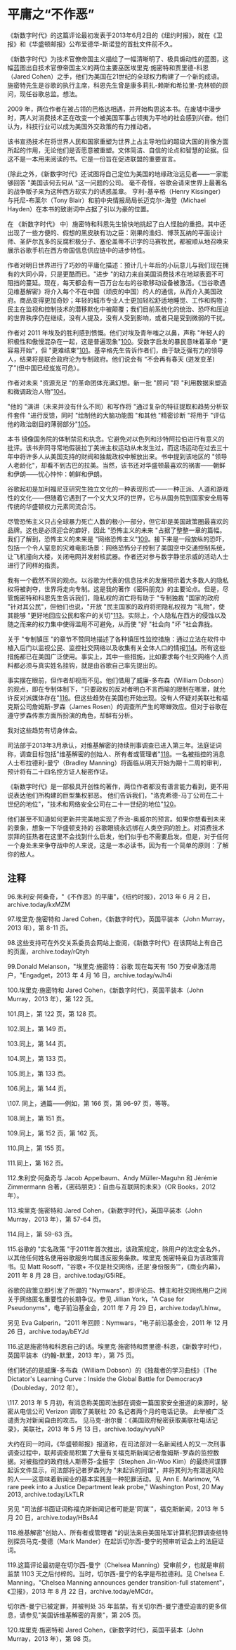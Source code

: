 # 平庸之“不作恶”

《新数字时代》的这篇评论最初发表于2013年6月2日的《纽约时报》，就在《卫报》和《华盛顿邮报》公布爱德华-斯诺登的首批文件前不久。

《新数字时代》为技术官僚帝国主义描绘了一幅清晰明了、极具煽动性的蓝图，这幅蓝图出自技术官僚帝国主义的两位主要巫医埃里克·施密特和贾里德-科恩（Jared Cohen）之手，他们为美国在21世纪的全球权力构建了一个新的成语。施密特先生是谷歌的执行主席，科恩先生曾是康多莉扎-赖斯和希拉里-克林顿的顾问，现任谷歌总监。想法。

2009 年，两位作者在被占领的巴格达相遇，并开始构思这本书。在废墟中漫步时，两人对消费技术正在改变一个被美国军事占领夷为平地的社会感到兴奋。他们认为，科技行业可以成为美国外交政策的有力推动者。

该书宣扬技术在将世界人民和国家重塑为世界上占主导地位的超级大国的肖像方面所起的作用，无论他们是否愿意被重塑。文体简洁、自信的论点和智慧的论据。但这不是一本用来阅读的书。它是一份旨在促进联盟的重要宣言。

{除此之外，《新数字时代》还试图将自己定位为美国的地缘政治远见者——一家能够回答 "美国该何去何从 "这一问题的公司。 毫不奇怪，谷歌会请来世界上最著名的战争贩子来为这种西方软实力的诱惑盖章。 亨利-基辛格（Henry Kissinger）与托尼-布莱尔（Tony Blair）和前中央情报局局长迈克尔-海登（Michael Hayden）在本书的致谢词中占据了引以为豪的位置。

在 《新数字时代》 中｝施密特和科恩先生愉快地挑起了白人怪胎的重担。其中还出现了一些方便的、假想的黑皮肤有功之臣：刚果的渔妇、博茨瓦纳的平面设计师、圣萨尔瓦多的反腐积极分子、塞伦盖蒂不识字的马赛牧民，都被顺从地召唤来展示谷歌手机在西方帝国信息供应链中的进步特性。

作者对明日世界进行了巧妙的平庸化描述：预计几十年后的小玩意儿与我们现在拥有的大同小异，只是更酷而已。"进步 "的动力来自美国消费技术在地球表面不可阻挡的蔓延。现在，每天都会有一百万台左右的谷歌移动设备被激活。《当谷歌遇见维基解密》将介入每个不在中国（顽皮的中国）的人的通信，从而介入美国政府。商品变得更加奇妙；年轻的城市专业人士更加轻松舒适地睡觉、工作和购物；民主在监视和控制技术的潜移默化中被颠覆；我们目前系统化的统治、恐吓和压迫的世界秩序仍在继续，没有人提及，没有人受到影响，或者只是受到微弱的干扰。

作者对 2011 年埃及的胜利感到愤慨。他们对埃及青年嗤之以鼻，声称 "年轻人的积极性和傲慢混杂在一起，这是普遍现象"[100](javascript:void(0))。受数字启发的暴民意味着革命 "更容易开始"，但 "更难结束"[101](javascript:void(0))。基辛格先生告诉作者们，由于缺乏强有力的领导人，结果将是联合政府沦为专制政府。他们说会有 “不会再有春天 (迸发变革) 了”(但中国已经岌岌可危）。

作者对未来 "资源充足 "的革命团体充满幻想。新一批 "顾问 "将 "利用数据来塑造和微调政治人物"[104](javascript:void(0))。

"他的 "演讲（未来并没有什么不同）和写作将 "通过复杂的特征提取和趋势分析软件套件 "进行反馈，同时 "绘制他的大脑功能图 "和其他 "精密诊断 "将用于 "评估他的政治剧目的薄弱部分"[105](javascript:void(0))。

本书 镜像国务院的体制禁忌和执念。它避免对以色列和沙特阿拉伯进行有意义的批评。该书非同寻常地假装拉丁美洲主权运动从未发生过，而这场运动在过去三十年中将许多人从美国支持的财阀和独裁政权中解放出来。书中提到该地区的 "领导人老龄化"，却看不到古巴的拉美。当然，该书还对华盛顿最喜欢的祸害——朝鲜和伊朗——忧心忡忡：朝鲜和伊朗。

谷歌起初是加利福尼亚研究生独立文化的一种表现形式——一种正派、人道和游戏性的文化——但随着它遇到了一个又大又坏的世界，它与从国务院到国家安全局等传统的华盛顿权力元素同流合污。

尽管恐怖主义只占全球暴力死亡人数的极小一部分，但它却是美国政策圈最喜欢的品牌。这也是必须迎合的癖好，因此 "恐怖主义的未来 "占据了整整一章的篇幅。我们了解到，恐怖主义的未来是 "网络恐怖主义"[109](javascript:void(0))。接下来是一段放纵的恐吓，包括一个令人窒息的灾难电影场景：网络恐怖分子控制了美国空中交通控制系统，让飞机撞向大楼，关闭电网并发射核武器。作者还对参与数字静坐示威的活动人士进行了同样的指责。

我有一个截然不同的观点。以谷歌为代表的信息技术的发展预示着大多数人的隐私权将被剥夺，世界将走向专制。这是我的著作《密码朋克》的主要论点。但是，尽管施密特和科恩先生告诉我们，隐私权的消亡将有助于 "专制独裁 "国家的政府 "针对其公民"，但他们也说，"开放 "民主国家的政府将把隐私权视为 "礼物"，使其能够 "更好地回应公民和客户的关切"[113](javascript:void(0))。实际上，个人隐私在西方的侵蚀以及随之而来的权力集中使得滥用不可避免，从而使 "好 "社会向 "坏 "社会靠拢。

关于 "专制镇压 "的章节不赞同地描述了各种镇压性监控措施：通过立法在软件中植入后门以监视公民、监控社交网络以及收集有关全体人口的情报[114](javascript:void(0))。所有这些措施都已在美国广泛使用。事实上，其中一些措施，比如要求每个社交网络个人资料都必须与真实姓名挂钩，就是由谷歌自己率先提出的。

事实摆在眼前，但作者却视而不见。他们借用了威廉-多布森（William Dobson）的观点，即在专制体制下，"只要政权的反对者明白不言而喻的限制在哪里，就允许反对派媒体存在"[116](javascript:void(0))。但这些趋势在美国也开始出现。没有人怀疑对美联社和福克斯公司詹姆斯-罗森（James Rosen）的调查所产生的寒蝉效应。但对于谷歌在遵守罗森传票方面所扮演的角色，却鲜有分析。

我对这些趋势有切身体会。

司法部于2013年3月承认，对维基解密的持续刑事调查已进入第三年。法庭证词称，调查目标包括"维基解密的创始人、所有者或管理者"[118](javascript:void(0))。一名被指控的消息人士布拉德利-曼宁（Bradley Manning）将面临从明天开始为期十二周的审判，预计将有二十四名控方证人秘密作证。

《新数字时代》是一部极具开创性的著作，两位作者都没有语言能力看到，更不用说表达他们所构建的巨型集权邪恶。 他们告诉我们，"洛克希德-马丁公司在二十世纪的地位"，"技术和网络安全公司在二十一世纪的地位"[120](javascript:void(0))。

他们甚至不知道如何更新并完美地实现了乔治-奥威尔的预言。如果你想看到未来的景象，想象一下华盛顿支持的 谷歌眼镜永远绑在人类空洞的脸上。对消费技术崇拜的狂热者在这里不会找到什么启发，他们似乎也不需要启发。但是，对于任何一个身处未来争夺战中的人来说，这是一本必读书，因为有一个简单的原则：了解你的敌人。



## 注释

96.朱利安·阿桑奇，"《不作恶》的平庸"，《纽约时报》，2013 年 6 月 2 日，archive.today/kxMZM

97.埃里克·施密特和 Jared Cohen，《新数字时代》，英国平装本（John Murray，2013 年），第 8-11 页。

98.这些支持可在外交关系委员会网站上查阅，《新数字时代》在该网站上有自己的页面，archive.today/rQtyh

99.Donald Melanson，"埃里克·施密特：谷歌 现在每天有 150 万安卓激活用户，"Engadget，2013 年 4 月 16 日，archive.today/wJh4i

100.埃里克·施密特和 Jared Cohen，《新数字时代》，英国平装本（John Murray，2013 年），第 122 页。

101.同上，第 122 页，第 128 页。

102.同上，第 149 页。

103.同上，第 144 页。

104.同上，第 133 页。

105.同上，第 133 页。

106.同上，第 144 页。

\107. 同上，通篇——例如，第 166 页，第 96-97 页，等等。

108.同上，第 151 页。

109.同上，第 152 页，第 162 页。

110.同上，第 155 页。

111.同上，第 162 页。

112.朱利安·阿桑奇与 Jacob Appelbaum、Andy Müller-Maguhn 和 Jérémie Zimmermann 合著，《密码朋克》：自由与互联网的未来》（OR Books，2012 年）。

113.埃里克·施密特和 Jared Cohen，《新数字时代》，英国平装本（John Murray，2013 年），第 57-64 页。

114.同上，第 59-63 页。

115.谷歌的 "实名政策 "于2011年首次推出，该政策规定，除用户的法定全名外，以其他任何姓名使用谷歌服务均属违反服务条款。埃里克·施密特亲自为该政策背书。见 Matt Rosoff，"谷歌+ 不仅是社交网络，还是'身份服务'"，《商业内幕》，2011 年 8 月 28 日，archive.today/G5iRE。

谷歌的政策立即引发了所谓的 "Nymwars"，即评论员、博主和社交网络用户之间关于网络匿名重要性的长期争议。参见 Jillian York，"A Case for Pseudonyms"，电子前沿基金会，2011 年 7 月 29 日，archive.today/LhInw。

另见 Eva Galperin，"2011 年回顾：Nymwars，"电子前沿基金会，2011 年 12 月 26 日，archive.today/bEYJd

116.这是施密特和科恩自己的话。埃里克·施密特和贾里德-科恩，《新数字时代》，英国平装本（约翰-默里，2013 年），第 75 页。

他们转述的是威廉-多布森（William Dobson）的《独裁者的学习曲线》（The Dictator's Learning Curve：Inside the Global Battle for Democracy》（Doubleday，2012 年）。

\117. 2013 年 5 月初，有消息称美国司法部在调查一篇国家安全报道的来源时，秘密从电信公司 Verizon 调取了美联社 20 名记者两个月的电话记录。 此举被广泛谴责为对新闻自由的攻击。 见马克-谢尔曼：《美国政府秘密获取美联社电话记录》，美联社，2013 年 5 月 13 日，archive.today/vyuNP

大约在同一时间，《华盛顿邮报》报道称，在司法部对一名新闻线人的又一次刑事调查过程中，联邦调查局积累了大量有关福克斯新闻记者詹姆斯-罗森的监控数据。对被指控的政府线人斯蒂芬-金振宇（Stephen Jin-Woo Kim）的最终间谍罪起诉文件显示，司法部将记者罗森列为 "未起诉的同谋"，并将其列为有潜逃风险的人——这意味着新闻业的基本实践是一种犯罪活动。见 Ann E. Marimow, "A rare peek into a Justice Department leak probe," Washington Post, 20 May 2013, archive.today/LkTLR

另见 "司法部书面证词称福克斯新闻记者可能是'同谋'"，福克斯新闻，2013 年 5 月 20 日，archive.today/HBsA4

118.维基解密"创始人、所有者或管理者 "的说法来自美国陆军计算机犯罪调查组特别探员马克-曼德（Mark Mander）在起诉切尔西-曼宁的预审听证会上的法庭证词。

119.这篇评论最初是在切尔西-曼宁（Chelsea Manning）受审前夕，也就是审前监禁 1103 天之后付梓的。当时，切尔西-曼宁的名字是布拉德利。见 Chelsea E. Manning，"Chelsea Manning announces gender transition-full statement"，《卫报》，2013 年 8 月 22 日，archive.today/eMCdr。

切尔西-曼宁已被定罪，并被判处 35 年监禁。有关切尔西-曼宁遭受迫害的更多信息，请参见"美国诉维基解密的背景"，第 205 页。

120.埃里克·施密特和 Jared Cohen，《新数字时代》，英国平装本（John Murray，2013 年），第 98 页。
